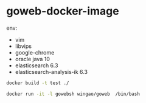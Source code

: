 # goweb-docker-image

env:

* vim
* libvips
* google-chrome
* oracle java 10
* elasticsearch 6.3
* elasticsearch-analysis-ik 6.3



```bash
docker build -t test ./

docker run -it -l gowebsh wingao/goweb  /bin/bash
```